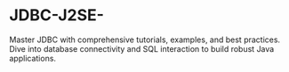 # JDBC-J2SE-
Master JDBC with comprehensive tutorials, examples, and best practices. Dive into database connectivity and SQL interaction to build robust Java applications.
